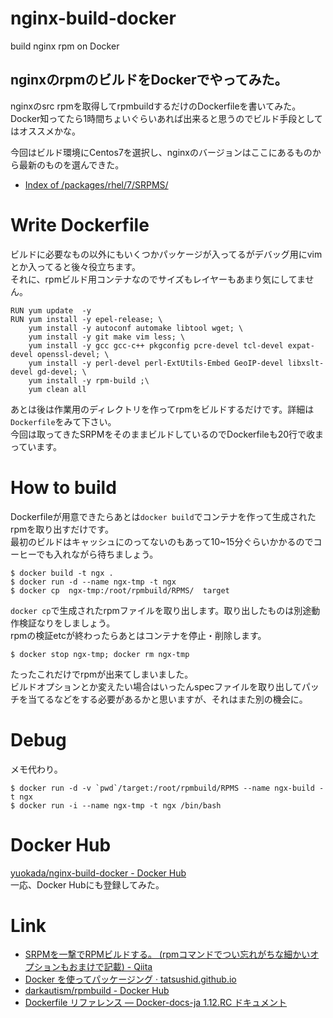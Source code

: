 # nginx-build-docker
build nginx rpm on Docker

## nginxのrpmのビルドをDockerでやってみた。

nginxのsrc rpmを取得してrpmbuildするだけのDockerfileを書いてみた。  
Docker知ってたら1時間ちょいぐらいあれば出来ると思うのでビルド手段としてはオススメかな。

今回はビルド環境にCentos7を選択し、nginxのバージョンはここにあるものから最新のものを選んできた。

- [Index of /packages/rhel/7/SRPMS/][srpm_hosting]

Write Dockerfile
=================

ビルドに必要なもの以外にもいくつかパッケージが入ってるがデバッグ用にvimとか入ってると後々役立ちます。  
それに、rpmビルド用コンテナなのでサイズもレイヤーもあまり気にしてません。

```
RUN yum update  -y
RUN yum install -y epel-release; \
    yum install -y autoconf automake libtool wget; \
    yum install -y git make vim less; \
    yum install -y gcc gcc-c++ pkgconfig pcre-devel tcl-devel expat-devel openssl-devel; \
    yum install -y perl-devel perl-ExtUtils-Embed GeoIP-devel libxslt-devel gd-devel; \
    yum install -y rpm-build ;\
    yum clean all
```

あとは後は作業用のディレクトリを作ってrpmをビルドするだけです。詳細は`Dockerfile`をみて下さい。  
今回は取ってきたSRPMをそのままビルドしているのでDockerfileも20行で收まっています。

How to build
============

Dockerfileが用意できたらあとは`docker build`でコンテナを作って生成されたrpmを取り出すだけです。  
最初のビルドはキャッシュにのってないのもあって10~15分ぐらいかかるのでコーヒーでも入れながら待ちましょう。

```
$ docker build -t ngx .
$ docker run -d --name ngx-tmp -t ngx
$ docker cp  ngx-tmp:/root/rpmbuild/RPMS/  target
```

`docker cp`で生成されたrpmファイルを取り出します。取り出したものは別途動作検証なりをしましょう。  
rpmの検証etcが終わったらあとはコンテナを停止・削除します。

```
$ docker stop ngx-tmp; docker rm ngx-tmp
```

たったこれだけでrpmが出来てしまいました。  
ビルドオプションとか変えたい場合はいったんspecファイルを取り出してパッチを当てるなどをする必要があるかと思いますが、それはまた別の機会に。

Debug
=====

メモ代わり。

```
$ docker run -d -v `pwd`/target:/root/rpmbuild/RPMS --name ngx-build -t ngx
$ docker run -i --name ngx-tmp -t ngx /bin/bash
```

Docker Hub
==========
[yuokada/nginx-build-docker - Docker Hub][my_docker_hub]  
一応、Docker Hubにも登録してみた。

Link
====

- [SRPMを一撃でRPMビルドする。 (rpmコマンドでつい忘れがちな細かいオプションもおまけで記載) - Qiita][qiita_srpm]
- [Docker を使ってパッケージング · tatsushid.github.io][tatsushid_github]
- [darkautism/rpmbuild - Docker Hub][sample_hub]
- [Dockerfile リファレンス — Docker-docs-ja 1.12.RC ドキュメント][docker_reference]


[srpm_hosting]: http://nginx.org/packages/rhel/7/SRPMS/ "Index of /packages/rhel/7/SRPMS/"
[my_docker_hub]: https://hub.docker.com/r/yuokada/nginx-build-docker/ "yuokada/nginx-build-docker - Docker Hub"
[qiita_srpm]: http://qiita.com/koitatu3/items/49635de6ec40a5f30222 "SRPMを一撃でRPMビルドする。 (rpmコマンドでつい忘れがちな細かいオプションもおまけで記載) - Qiita"
[docker_reference]:  http://docs.docker.jp/engine/reference/builder.html#volume "Dockerfile リファレンス — Docker-docs-ja 1.12.RC ドキュメント"
[sample_hub]: https://hub.docker.com/r/darkautism/rpmbuild/ "darkautism/rpmbuild - Docker Hub"
[tatsushid_github]: http://tatsushid.github.io/blog/2015/12/packaging-with-docker/ "Docker を使ってパッケージング · tatsushid.github.io"

